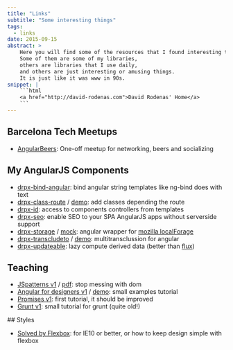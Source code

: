 ```yaml
---
title: "Links"
subtitle: "Some interesting things"
tags:
  - links
date: 2015-09-15
abstract: >
    Here you will find some of the resources that I found interesting to share.
    Some of them are some of my libraries, 
    others are libraries that I use daily,
    and others are just interesting or amusing things.
    It is just like it was www in 90s.
snippet: |
    ```html
    <a href="http://david-rodenas.com">David Rodenas' Home</a>
    ```
---
```


## Barcelona Tech Meetups

* [AngularBeers](https://twitter.com/ngbeers): One-off meetup for networking, beers and socializing

## My AngularJS Components

* [drpx-bind-angular](https://github.com/drpicox/drpx-bind-angular): bind angular string templates like ng-bind does with text
* [drpx-class-route](https://github.com/drpicox/drpx-class-route) / [demo](http://david-rodenas.com/drpx-class-route/demo.html): add classes depending the route
* [drpx-id](https://github.com/drpicox/drpx-id): access to components controllers from templates
* [drpx-seo](https://github.com/drpicox/drpx-seo): enable SEO to your SPA AngularJS apps without serverside support
* [drpx-storage](https://github.com/drpicox/drpx-storage) / [mock](https://github.com/drpicox/drpx-storage-mocks): angular wrapper for [mozilla localForage](https://github.com/mozilla/localForage)
* [drpx-transcludeto](https://github.com/drpicox/drpx-transcludeto) / [demo](http://david-rodenas.com/drpx-transcludeto/demo.html): multitransclussion for angular
* [drpx-updateable](https://github.com/drpicox/drpx-updateable): lazy compute derived data (better than [flux](https://facebook.github.io/flux/))

## Teaching

* [JSpatterns v1](http://david-rodenas.com/tutorial-jspatterns-v1/) / [pdf](http://david-rodenas.com/tutorial-jspatterns-v1/JSandPatterns.pdf): stop messing with dom
* [Angular for designers v1](https://github.com/drpicox/tutorial-angulardesigners-v1) / [demo](http://david-rodenas.com/tutorial-angulardesigners-v1/): small examples tutorial
* [Promises v1](http://david-rodenas.com/tutorial-promises-v1): first tutorial, it should be improved
* [Grunt v1](http://david-rodenas.com/tutorial-gruntjs-v1/#/grunt): small tutorial for grunt (quite old!)

## Styles

* [Solved by Flexbox](http://philipwalton.github.io/solved-by-flexbox/): for IE10 or better, or how to keep design simple with flexbox